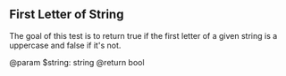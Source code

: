 ## First Letter of String

The goal of this test is to return true if the first letter of a given string is a uppercase and false if it's not.

@param $string: string
@return bool

